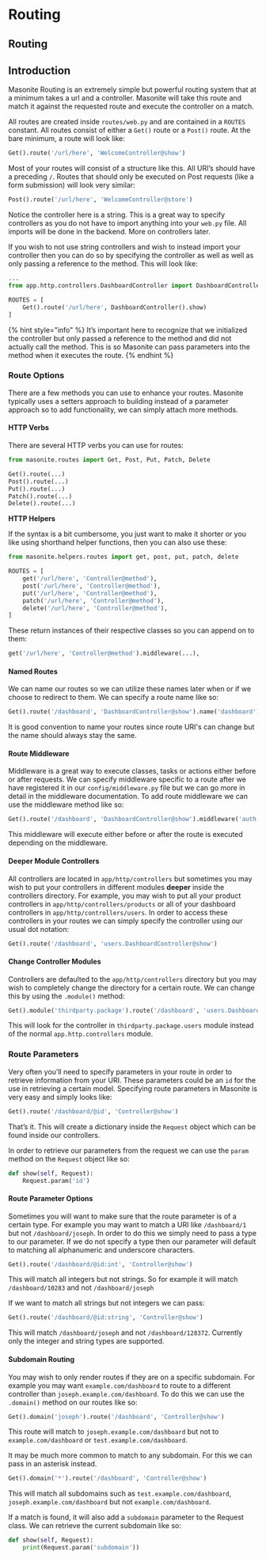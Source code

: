# Routing

## Routing

## Introduction

Masonite Routing is an extremely simple but powerful routing system that at a minimum takes a url and a controller. Masonite will take this route and match it against the requested route and execute the controller on a match.

All routes are created inside `routes/web.py` and are contained in a `ROUTES` constant. All routes consist of either a `Get()` route or a `Post()` route. At the bare minimum, a route will look like:

```python
Get().route('/url/here', 'WelcomeController@show')
```

Most of your routes will consist of a structure like this. All URI’s should have a preceding `/`. Routes that should only be executed on Post requests \(like a form submission\) will look very similar:

```python
Post().route('/url/here', 'WelcomeController@store')
```

Notice the controller here is a string. This is a great way to specify controllers as you do not have to import anything into your `web.py` file. All imports will be done in the backend. More on controllers later.

If you wish to not use string controllers and wish to instead import your controller then you can do so by specifying the controller as well as well as only passing a reference to the method. This will look like:

```python
...
from app.http.controllers.DashboardController import DashboardController

ROUTES = [
    Get().route('/url/here', DashboardController().show)
]
```

{% hint style="info" %}
It’s important here to recognize that we initialized the controller but only passed a reference to the method and did not actually call the method. This is so Masonite can pass parameters into the method when it executes the route.
{% endhint %}

### Route Options

There are a few methods you can use to enhance your routes. Masonite typically uses a setters approach to building instead of a parameter approach so to add functionality, we can simply attach more methods.

#### HTTP Verbs

There are several HTTP verbs you can use for routes:

```python
from masonite.routes import Get, Post, Put, Patch, Delete

Get().route(...)
Post().route(...)
Put().route(...)
Patch().route(...)
Delete().route(...)
```

**HTTP Helpers**

If the syntax is a bit cumbersome, you just want to make it shorter or you like using shorthand helper functions, then you can also use these:

```python
from masonite.helpers.routes import get, post, put, patch, delete

ROUTES = [
    get('/url/here', 'Controller@method'),
    post('/url/here', 'Controller@method'),
    put('/url/here', 'Controller@method'),
    patch('/url/here', 'Controller@method'),
    delete('/url/here', 'Controller@method'),
]
```

These return instances of their respective classes so you can append on to them:

```python
get('/url/here', 'Controller@method').middleware(...),
```

#### Named Routes

We can name our routes so we can utilize these names later when or if we choose to redirect to them. We can specify a route name like so:

```python
Get().route('/dashboard', 'DashboardController@show').name('dashboard')
```

It is good convention to name your routes since route URI's can change but the name should always stay the same.

#### Route Middleware

Middleware is a great way to execute classes, tasks or actions either before or after requests. We can specify middleware specific to a route after we have registered it in our `config/middleware.py` file but we can go more in detail in the middleware documentation. To add route middleware we can use the middleware method like so:

```python
Get().route('/dashboard', 'DashboardController@show').middleware('auth', 'anothermiddleware')
```

This middleware will execute either before or after the route is executed depending on the middleware.

#### Deeper Module Controllers

All controllers are located in `app/http/controllers` but sometimes you may wish to put your controllers in different modules **deeper** inside the controllers directory. For example, you may wish to put all your product controllers in `app/http/controllers/products` or all of your dashboard controllers in `app/http/controllers/users`. In order to access these controllers in your routes we can simply specify the controller using our usual dot notation:

```python
Get().route('/dashboard', 'users.DashboardController@show')
```

#### Change Controller Modules

Controllers are defaulted to the `app/http/controllers` directory but you may wish to completely change the directory for a certain route. We can change this by using the `.module()` method:

```python
Get().module('thirdparty.package').route('/dashboard', 'users.DashboardController@show')
```

This will look for the controller in `thirdparty.package.users` module instead of the normal `app.http.controllers` module.

### Route Parameters

Very often you’ll need to specify parameters in your route in order to retrieve information from your URI. These parameters could be an `id` for the use in retrieving a certain model. Specifying route parameters in Masonite is very easy and simply looks like:

```python
Get().route('/dashboard/@id', 'Controller@show')
```

That’s it. This will create a dictionary inside the `Request` object which can be found inside our controllers.

In order to retrieve our parameters from the request we can use the `param` method on the `Request` object like so:

```python
def show(self, Request):
    Request.param('id')
```

#### Route Parameter Options

Sometimes you will want to make sure that the route parameter is of a certain type. For example you may want to match a URI like `/dashboard/1` but not `/dashboard/joseph`. In order to do this we simply need to pass a type to our parameter. If we do not specify a type then our parameter will default to matching all alphanumeric and underscore characters.

```python
Get().route('/dashboard/@id:int', 'Controller@show')
```

This will match all integers but not strings. So for example it will match `/dashboard/10283` and not `/dashboard/joseph`

If we want to match all strings but not integers we can pass:

```python
Get().route('/dashboard/@id:string', 'Controller@show')
```

This will match `/dashboard/joseph` and not `/dashboard/128372`. Currently only the integer and string types are supported.

#### Subdomain Routing

You may wish to only render routes if they are on a specific subdomain. For example you may want `example.com/dashboard` to route to a different controller than `joseph.example.com/dashboard`. To do this we can use the `.domain()` method on our routes like so:

```python
Get().domain('joseph').route('/dashboard', 'Controller@show')
```

This route will match to `joseph.example.com/dashboard` but not to `example.com/dashboard` or `test.example.com/dashboard`.

It may be much more common to match to any subdomain. For this we can pass in an asterisk instead.

```python
Get().domain('*').route('/dashboard', 'Controller@show')
```

This will match all subdomains such as `test.example.com/dashboard`, `joseph.example.com/dashboard` but not `example.com/dashboard`.

If a match is found, it will also add a `subdomain` parameter to the Request class. We can retrieve the current subdomain like so:

```python
def show(self, Request):
    print(Request.param('subdomain'))
```

